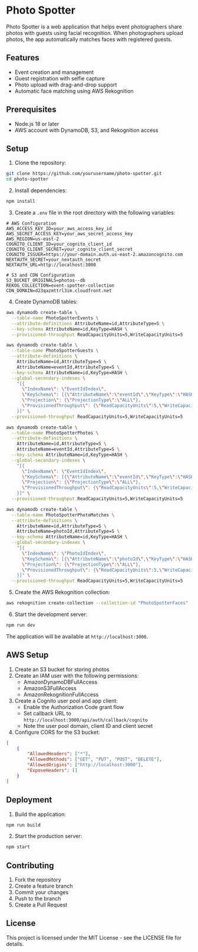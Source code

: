 # Photo Spotter

Photo Spotter is a web application that helps event photographers share photos with guests using facial recognition. When photographers upload photos, the app automatically matches faces with registered guests.

## Features

- Event creation and management
- Guest registration with selfie capture
- Photo upload with drag-and-drop support
- Automatic face matching using AWS Rekognition

## Prerequisites

- Node.js 18 or later
- AWS account with DynamoDB, S3, and Rekognition access

## Setup

1. Clone the repository:
```bash
git clone https://github.com/yourusername/photo-spotter.git
cd photo-spotter
```

2. Install dependencies:
```bash
npm install
```

3. Create a `.env` file in the root directory with the following variables:
```env
# AWS Configuration
AWS_ACCESS_KEY_ID=your_aws_access_key_id
AWS_SECRET_ACCESS_KEY=your_aws_secret_access_key
AWS_REGION=us-east-2
COGNITO_CLIENT_ID=your_cognito_client_id
COGNITO_CLIENT_SECRET=your_cognito_client_secret
COGNITO_ISSUER=https://your-domain.auth.us-east-2.amazoncognito.com
NEXTAUTH_SECRET=your_nextauth_secret
NEXTAUTH_URL=http://localhost:3000

# S3 and CDN Configuration
S3_BUCKET_ORIGINALS=photos--db
REKOG_COLLECTION=event-spotter-collection
CDN_DOMAIN=d23qazmttrl3im.cloudfront.net
```

4. Create DynamoDB tables:
```bash
aws dynamodb create-table \
  --table-name PhotoSpotterEvents \
  --attribute-definitions AttributeName=id,AttributeType=S \
  --key-schema AttributeName=id,KeyType=HASH \
  --provisioned-throughput ReadCapacityUnits=5,WriteCapacityUnits=5

aws dynamodb create-table \
  --table-name PhotoSpotterGuests \
  --attribute-definitions \
    AttributeName=id,AttributeType=S \
    AttributeName=eventId,AttributeType=S \
  --key-schema AttributeName=id,KeyType=HASH \
  --global-secondary-indexes \
    "[{
      \"IndexName\": \"EventIdIndex\",
      \"KeySchema\": [{\"AttributeName\":\"eventId\",\"KeyType\":\"HASH\"}],
      \"Projection\": {\"ProjectionType\":\"ALL\"},
      \"ProvisionedThroughput\": {\"ReadCapacityUnits\":5,\"WriteCapacityUnits\":5}
    }]" \
  --provisioned-throughput ReadCapacityUnits=5,WriteCapacityUnits=5

aws dynamodb create-table \
  --table-name PhotoSpotterPhotos \
  --attribute-definitions \
    AttributeName=id,AttributeType=S \
    AttributeName=eventId,AttributeType=S \
  --key-schema AttributeName=id,KeyType=HASH \
  --global-secondary-indexes \
    "[{
      \"IndexName\": \"EventIdIndex\",
      \"KeySchema\": [{\"AttributeName\":\"eventId\",\"KeyType\":\"HASH\"}],
      \"Projection\": {\"ProjectionType\":\"ALL\"},
      \"ProvisionedThroughput\": {\"ReadCapacityUnits\":5,\"WriteCapacityUnits\":5}
    }]" \
  --provisioned-throughput ReadCapacityUnits=5,WriteCapacityUnits=5

aws dynamodb create-table \
  --table-name PhotoSpotterPhotoMatches \
  --attribute-definitions \
    AttributeName=id,AttributeType=S \
    AttributeName=photoId,AttributeType=S \
  --key-schema AttributeName=id,KeyType=HASH \
  --global-secondary-indexes \
    "[{
      \"IndexName\": \"PhotoIdIndex\",
      \"KeySchema\": [{\"AttributeName\":\"photoId\",\"KeyType\":\"HASH\"}],
      \"Projection\": {\"ProjectionType\":\"ALL\"},
      \"ProvisionedThroughput\": {\"ReadCapacityUnits\":5,\"WriteCapacityUnits\":5}
    }]" \
  --provisioned-throughput ReadCapacityUnits=5,WriteCapacityUnits=5
```

5. Create the AWS Rekognition collection:
```bash
aws rekognition create-collection --collection-id "PhotoSpotterFaces" --region your_aws_region
```

6. Start the development server:
```bash
npm run dev
```

The application will be available at `http://localhost:3000`.

## AWS Setup

1. Create an S3 bucket for storing photos
2. Create an IAM user with the following permissions:
   - AmazonDynamoDBFullAccess
   - AmazonS3FullAccess
   - AmazonRekognitionFullAccess
3. Create a Cognito user pool and app client:
   - Enable the Authorization Code grant flow
   - Set callback URL to `http://localhost:3000/api/auth/callback/cognito`
   - Note the user pool domain, client ID and client secret
4. Configure CORS for the S3 bucket:
```json
[
    {
        "AllowedHeaders": ["*"],
        "AllowedMethods": ["GET", "PUT", "POST", "DELETE"],
        "AllowedOrigins": ["http://localhost:3000"],
        "ExposeHeaders": []
    }
]
```

## Deployment

1. Build the application:
```bash
npm run build
```

2. Start the production server:
```bash
npm start
```

## Contributing

1. Fork the repository
2. Create a feature branch
3. Commit your changes
4. Push to the branch
5. Create a Pull Request

## License

This project is licensed under the MIT License - see the LICENSE file for details. 